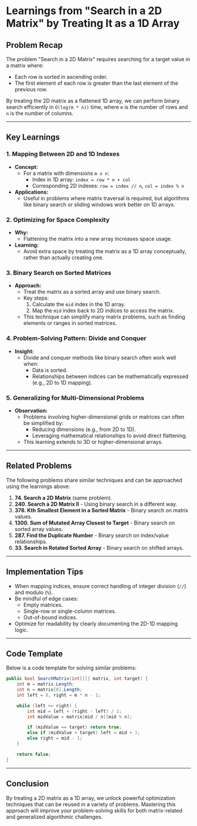 ﻿# Learnings from "Search in a 2D Matrix" by Treating It as a 1D Array

## Problem Recap
The problem "Search in a 2D Matrix" requires searching for a target value in a matrix where:
- Each row is sorted in ascending order.
- The first element of each row is greater than the last element of the previous row.

By treating the 2D matrix as a flattened 1D array, we can perform binary search efficiently in `O(log(m * n))` time, where `m` is the number of rows and `n` is the number of columns.

---

## Key Learnings

### 1. Mapping Between 2D and 1D Indexes
- **Concept:**
  - For a matrix with dimensions `m x n`:
    - Index in 1D array: `index = row * n + col`
    - Corresponding 2D indexes: `row = index // n`, `col = index % n`
- **Applications:**
  - Useful in problems where matrix traversal is required, but algorithms like binary search or sliding windows work better on 1D arrays.

### 2. Optimizing for Space Complexity
- **Why:**
  - Flattening the matrix into a new array increases space usage.
- **Learning:**
  - Avoid extra space by treating the matrix as a 1D array conceptually, rather than actually creating one.

### 3. Binary Search on Sorted Matrices
- **Approach:**
  - Treat the matrix as a sorted array and use binary search.
  - Key steps:
    1. Calculate the `mid` index in the 1D array.
    2. Map the `mid` index back to 2D indices to access the matrix.
  - This technique can simplify many matrix problems, such as finding elements or ranges in sorted matrices.

### 4. Problem-Solving Pattern: Divide and Conquer
- **Insight:**
  - Divide and conquer methods like binary search often work well when:
    - Data is sorted.
    - Relationships between indices can be mathematically expressed (e.g., 2D to 1D mapping).

### 5. Generalizing for Multi-Dimensional Problems
- **Observation:**
  - Problems involving higher-dimensional grids or matrices can often be simplified by:
    - Reducing dimensions (e.g., from 2D to 1D).
    - Leveraging mathematical relationships to avoid direct flattening.
  - This learning extends to 3D or higher-dimensional arrays.

---

## Related Problems
The following problems share similar techniques and can be approached using the learnings above:

1. **74. Search a 2D Matrix** (same problem).
2. **240. Search a 2D Matrix II** - Using binary search in a different way.
3. **378. Kth Smallest Element in a Sorted Matrix** - Binary search on matrix values.
4. **1300. Sum of Mutated Array Closest to Target** - Binary search on sorted array values.
5. **287. Find the Duplicate Number** - Binary search on index/value relationships.
6. **33. Search in Rotated Sorted Array** - Binary search on shifted arrays.

---

## Implementation Tips
- When mapping indices, ensure correct handling of integer division (`//`) and modulo (`%`).
- Be mindful of edge cases:
  - Empty matrices.
  - Single-row or single-column matrices.
  - Out-of-bound indices.
- Optimize for readability by clearly documenting the 2D-1D mapping logic.

---

## Code Template
Below is a code template for solving similar problems:

```csharp
public bool SearchMatrix(int[][] matrix, int target) {
    int m = matrix.Length;
    int n = matrix[0].Length;
    int left = 0, right = m * n - 1;

    while (left <= right) {
        int mid = left + (right - left) / 2;
        int midValue = matrix[mid / n][mid % n];

        if (midValue == target) return true;
        else if (midValue < target) left = mid + 1;
        else right = mid - 1;
    }

    return false;
}
```

---

## Conclusion
By treating a 2D matrix as a 1D array, we unlock powerful optimization techniques that can be reused in a variety of problems. Mastering this approach will improve your problem-solving skills for both matrix-related and generalized algorithmic challenges.
